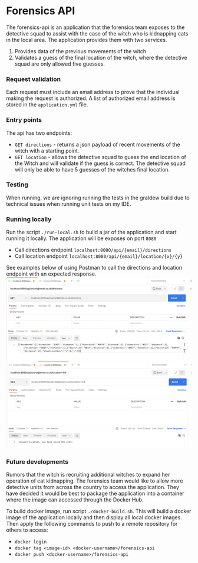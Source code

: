 # Forensics API
The forensics-api is an application that the forensics team exposes to the detective squad to assist with the case of the witch who 
is kidnapping cats in the local area. The application provides them with two services.
1) Provides data of the previous movements of the witch
2) Validates a guess of the final location of the witch, where the detective squad are only allowed five guesses.

### Request validation
Each request must include an email address to prove that the individual making the request is authorized.
A list of authorized email address is stored in the `application.yml` file.

### Entry points
The api has two endpoints:
* `GET directions` - returns a json payload of recent movements of the witch with a starting point.
* `GET location` - allows the detective squad to guess the end location of the Witch and will validate if the guess is correct.
The detective squad will only be able to have 5 guesses of the witches final location.

### Testing
When running, we are ignoring running the tests in the graldew build due to technical issues when running unit tests on my IDE.

### Running locally
Run the script `./run-local.sh` to build a jar of the application and start running it locally. The application will be exposes on 
port `8080`
* Call directions endpoint `localhost:8080/api/{email}/directions`
* Call location endpoint `localhost:8080/api/{email}/location/{x}/{y}` 

See examples below of using Postman to call the directions and location endpoint with an expected response.
![Directions](docs/directions.png)
![Location](docs/location.png)

### Future developments
Rumors that the witch is recruiting additional witches to expand her operation of cat kidnapping. The forensics team would
like to allow more detective units from across the country to access the application. They have decided it would be best
to package the application into a container where the image can accessed through the Docker Hub. 

To build docker image, run script `./docker-build.sh`. This will build a docker image of the application locally and then
display all local docker images. Then apply the following commands to push to a remote repository for others to access:
* `docker login`
* `docker tag <image-id> <docker-username>/forensics-api`
* `docker push <docker-username>/forensics-api`
